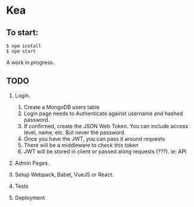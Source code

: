 # Kea

## To start:

```
$ npm install
$ npm start
```

A work in progress.

## TODO

1. Login.
   1. Create a MongoDB users table
   1. Login page needs to Authenticate against username and hashed password.
   1. If confirmed, create the JSON Web Token. You can include access level, name, etc. But never the password.
   1. Once you have the JWT, you can pass it around requests
   1. There will be a middleware to check this token
   1. JWT will be stored in client or passed along requests (???). ie: API

1. Admin Pages.
1. Setup Webpack, Babel, VueJS or React.
1. Tests
1. Deployment
